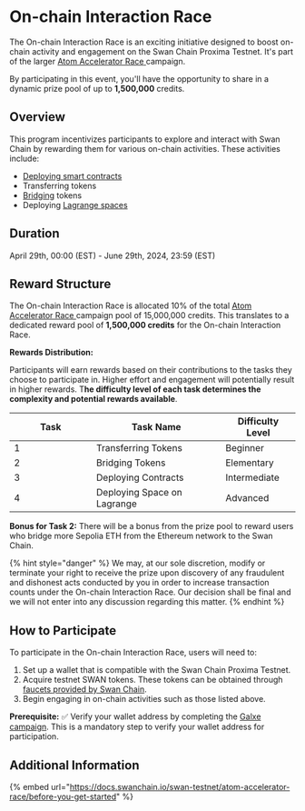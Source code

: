 # On-chain Interaction Race

The On-chain Interaction Race is an exciting initiative designed to boost on-chain activity and engagement on the Swan Chain Proxima Testnet. It's part of the larger [Atom Accelerator Race](https://proxima-testnet.swanchain.io/)[ ](https://docs.swanchain.io/swan-testnet/atom-accelerator-race)campaign.

By participating in this event, you'll have the opportunity to share in a dynamic prize pool of up to **1,500,000** credits.

## **Overview**

This program incentivizes participants to explore and interact with Swan Chain by rewarding them for various on-chain activities. These activities include:

* [Deploying smart contracts](https://docs.swanchain.io/development-resource/quickstarts/deploying-your-first-smart-contract-with-remix)
* Transferring tokens
* [Bridging](https://bridge.swanchain.io/) tokens
* Deploying [Lagrange spaces](https://lagrangedao.org/)

## Duration

April 29th, 00:00 (EST) - June 29th, 2024, 23:59 (EST)

## **Reward Structure**

The On-chain Interaction Race is allocated 10% of the total [Atom Accelerator Race ](https://proxima-testnet.swanchain.io/)campaign pool of 15,000,000 credits. This translates to a dedicated reward pool of **1,500,000 credits** for the On-chain Interaction Race.

**Rewards Distribution:**&#x20;

Participants will earn rewards based on their contributions to the tasks they choose to participate in. Higher effort and engagement will potentially result in higher rewards. T**he difficulty level of each task determines the complexity and potential rewards available**.

<table><thead><tr><th width="129">Task</th><th>Task Name</th><th>Difficulty Level</th></tr></thead><tbody><tr><td>1</td><td>Transferring Tokens</td><td>Beginner</td></tr><tr><td>2</td><td>Bridging Tokens</td><td>Elementary</td></tr><tr><td>3</td><td>Deploying Contracts</td><td>Intermediate</td></tr><tr><td>4</td><td>Deploying Space on Lagrange</td><td>Advanced</td></tr></tbody></table>

**Bonus for Task 2:** There will be a  bonus from the prize pool to reward users who bridge more Sepolia ETH from the Ethereum network to the Swan Chain.

{% hint style="danger" %}
We may, at our sole discretion, modify or terminate your right to receive the prize upon discovery of any fraudulent and dishonest acts conducted by you in order to increase transaction counts under the On-chain Interaction Race. Our decision shall be final and we will not enter into any discussion regarding this matter.
{% endhint %}

## **How to Participate**

To participate in the On-chain Interaction Race, users will need to:

1. Set up a wallet that is compatible with the Swan Chain Proxima Testnet.
2. Acquire testnet SWAN tokens. These tokens can be obtained through [faucets provided by Swan Chain](https://discord.com/invite/swanchain).
3. Begin engaging in on-chain activities such as those listed above.

**Prerequisite:** ✅ Verify your wallet address by completing the [Galxe campaign](https://app.galxe.com/quest/filswan/GCCQuthxve). This is a mandatory step to verify your wallet address for participation.

## **Additional Information**

{% embed url="https://docs.swanchain.io/swan-testnet/atom-accelerator-race/before-you-get-started" %}
